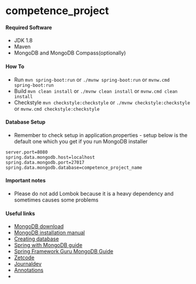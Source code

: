 # competence_project

#### Required Software
* JDK 1.8
* Maven
* MongoDB and MongoDB Compass(optionally)

#### How To
* Run `mvn spring-boot:run` or `./mvnw spring-boot:run` or `mvnw.cmd spring-boot:run`
* Build `mvn clean install` or `./mvnw clean install` or `mvnw.cmd clean install`
* Checkstyle `mvn checkstyle:checkstyle` or `./mvnw checkstyle:checkstyle` or `mvnw.cmd checkstyle:checkstyle`

#### Database Setup
* Remember to check setup in application.properties - setup below is the default one which you get if you run MongoDB installer
```
server.port=8080
spring.data.mongodb.host=localhost
spring.data.mongodb.port=27017
spring.data.mongodb.database=competence_project_name
```

#### Important notes
* Please do not add Lombok because it is a heavy dependency and sometimes causes some problems

#### Useful links
* [MongoDB download](https://www.mongodb.com/try/download/community)
* [MongoDB installation manual](https://docs.mongodb.com/manual/administration/install-community/)
* [Creating database](https://www.mongodb.com/basics/create-database)
* [Spring with MongoDB guide](https://spring.io/guides/gs/accessing-data-mongodb/)
* [Spring Framework Guru MongoDB Guide](https://springframework.guru/configuring-spring-boot-for-mongo/)
* [Zetcode](http://zetcode.com/springboot/mongodb/)
* [Journaldev](https://www.journaldev.com/18156/spring-boot-mongodb)
* [Annotations](https://www.baeldung.com/spring-data-annotations)
* []()
